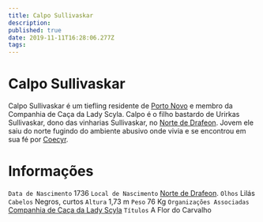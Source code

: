```yaml
---
title: Calpo Sullivaskar
description: 
published: true
date: 2019-11-11T16:28:06.277Z
tags: 
---
```


<!-- SUBTITLE: Visão geral sobre Calpo Sullivaskar -->

# Calpo Sullivaskar
Calpo Sullivaskar é um tiefling residente de [Porto Novo](http://localhost/lugares/plano-material/drafeon/sudeste-de-drafeon/porto-novo#porto-novo) e membro da Companhia de Caça da Lady Scyla. Calpo é o filho bastardo de Urirkas Sullivaskar, dono das vinharias Sullivaskar, no [Norte de Drafeon](http://localhost/lugares/plano-material/drafeon/norte-de-drafeon#norte-de-drafeon). Jovem ele saiu do norte fugindo do ambiente abusivo onde vivia e se encontrou em sua fé por [Coecyr](http://localhost/divindades/panteao-das-treze-estrelas/coecyr#coecyr).

# Informações
`Data de Nascimento` 1736 
`Local de Nascimento` [Norte de Drafeon](http://localhost/lugares/plano-material/drafeon/norte-de-drafeon#norte-de-drafeon).
`Olhos` Lilás
`Cabelos` Negros, curtos
`Altura` 1,73 m
`Peso` 76 Kg
`Organizações Associadas` [Companhia de Caça da Lady Scyla](http://localhost/faccoes/faccoes-independentes/companhia-de-caca-da-lady-scyla#companhia-de-caca-da-lady-scyla)
`Títulos` A Flor do Carvalho

